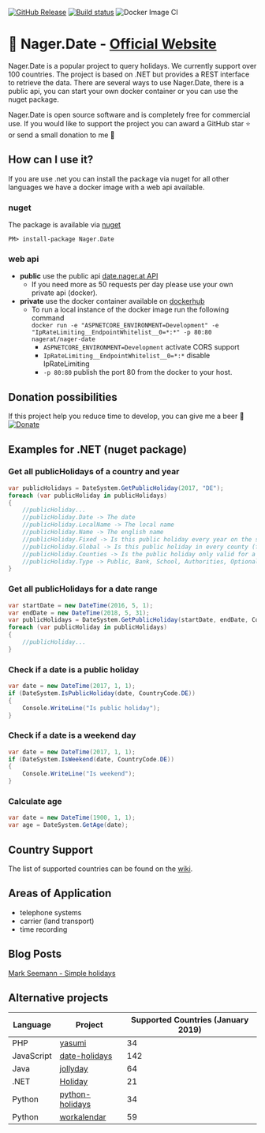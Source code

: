 [![GitHub Release](https://img.shields.io/github/release/tinohager/nager.date.svg?style=flat-square)](https://github.com/tinohager/nager.date/releases) [![Build status](https://ci.appveyor.com/api/projects/status/hbwtadup7wnhnjp6?svg=true)](https://ci.appveyor.com/project/tinohager/nager-date) ![Docker Image CI](https://github.com/nager/Nager.Date/workflows/Docker%20Image%20CI/badge.svg)

# :calendar: Nager.Date - [Official Website](https://date.nager.at)

Nager.Date is a popular project to query holidays. We currently support over 100 countries. The project is based on .NET but provides a REST interface to retrieve the data. There are several ways to use Nager.Date, there is a public api, you can start your own docker container or you can use the nuget package.

Nager.Date is open source software and is completely free for commercial use. If you would like to support the project you can award a GitHub star :star: or send a small donation to me :beers:

## How can I use it?

If you are use .net you can install the package via nuget for all other languages we have a docker image with a web api available.

### nuget
The package is available via [nuget](https://www.nuget.org/packages/Nager.Date)
```
PM> install-package Nager.Date
```

### web api
- **public** use the public api [date.nager.at API](https://date.nager.at/API)
  - If you need more as 50 requests per day please use your own private api (docker).
- **private** use the docker container available on [dockerhub](https://hub.docker.com/r/nagerat/nager-date)
  - To run a local instance of the docker image run the following command<br>
  `docker run -e "ASPNETCORE_ENVIRONMENT=Development" -e "IpRateLimiting__EndpointWhitelist__0=*:*" -p 80:80 nagerat/nager-date`
    - `ASPNETCORE_ENVIRONMENT=Development` activate CORS support
    - `IpRateLimiting__EndpointWhitelist__0=*:*` disable IpRateLimiting
    - `-p 80:80` publish the port 80 from the docker to your host.

## Donation possibilities
If this project help you reduce time to develop, you can give me a beer :beer:
[![Donate](https://img.shields.io/badge/Donate-PayPal-green.svg)](https://www.paypal.me/nagerat/25)

## Examples for .NET (nuget package)

### Get all publicHolidays of a country and year
```cs
var publicHolidays = DateSystem.GetPublicHoliday(2017, "DE");
foreach (var publicHoliday in publicHolidays)
{
    //publicHoliday...
    //publicHoliday.Date -> The date
    //publicHoliday.LocalName -> The local name
    //publicHoliday.Name -> The english name
    //publicHoliday.Fixed -> Is this public holiday every year on the same date
    //publicHoliday.Global -> Is this public holiday in every county (federal state)
    //publicHoliday.Counties -> Is the public holiday only valid for a special county ISO-3166-2 - Federal states
    //publicHoliday.Type -> Public, Bank, School, Authorities, Optional, Observance
}
```

### Get all publicHolidays for a date range
```cs
var startDate = new DateTime(2016, 5, 1);
var endDate = new DateTime(2018, 5, 31);
var publicHolidays = DateSystem.GetPublicHoliday(startDate, endDate, CountryCode.DE);
foreach (var publicHoliday in publicHolidays)
{
	//publicHoliday...
}
```

### Check if a date is a public holiday
```cs
var date = new DateTime(2017, 1, 1);
if (DateSystem.IsPublicHoliday(date, CountryCode.DE))
{
    Console.WriteLine("Is public holiday");
}
```

### Check if a date is a weekend day
```cs
var date = new DateTime(2017, 1, 1);
if (DateSystem.IsWeekend(date, CountryCode.DE))
{
    Console.WriteLine("Is weekend");
}
```

### Calculate age
```cs
var date = new DateTime(1900, 1, 1);
var age = DateSystem.GetAge(date);
```

## Country Support

The list of supported countries can be found on the [wiki](https://github.com/nager/Nager.Date/wiki/Supported-Countries).

## Areas of Application
- telephone systems
- carrier (land transport)
- time recording

## Blog Posts

[Mark Seemann - Simple holidays](http://blog.ploeh.dk/2017/04/24/simple-holidays/)

## Alternative projects

| Language | Project | Supported Countries (January 2019) |
| ------------- | ------------- | ------------- |
| PHP | [yasumi](https://github.com/azuyalabs/yasumi) | 34 |
| JavaScript | [date-holidays](https://github.com/commenthol/date-holidays) | 142 |
| Java | [jollyday](https://github.com/svendiedrichsen/jollyday) | 64 |
| .NET | [Holiday](https://github.com/martinjw/Holiday) | 21 |
| Python | [python-holidays](https://github.com/ryanss/python-holidays) | 34 |
| Python | [workalendar](https://github.com/peopledoc/workalendar) | 59 |
